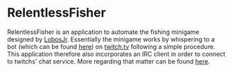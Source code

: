 # RelentlessFisher
RelentlessFisher is an application to automate the fishing minigame designed by [LobosJr](https://www.twitch.tv/lobosjr). Essentially the minigame works by whispering to a bot (which can be found [here](https://github.com/lobosjr/lobotjr)) on [twitch.tv](https://www.twitch.tv) following a simple procedure. This application therefore also incorporates an IRC client in order to connect to twitchs' chat service. More regarding that matter can be found [here](https://dev.twitch.tv/docs/irc/guide/).
